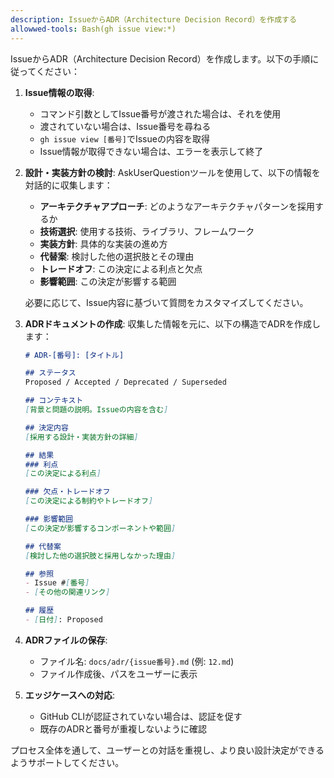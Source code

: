 ```yaml
---
description: IssueからADR（Architecture Decision Record）を作成する
allowwed-tools: Bash(gh issue view:*)
---
```


IssueからADR（Architecture Decision Record）を作成します。以下の手順に従ってください：

1. **Issue情報の取得**:
   - コマンド引数としてIssue番号が渡された場合は、それを使用
   - 渡されていない場合は、Issue番号を尋ねる
   - `gh issue view [番号]`でIssueの内容を取得
   - Issue情報が取得できない場合は、エラーを表示して終了

2. **設計・実装方針の検討**:
   AskUserQuestionツールを使用して、以下の情報を対話的に収集します：

   - **アーキテクチャアプローチ**: どのようなアーキテクチャパターンを採用するか
   - **技術選択**: 使用する技術、ライブラリ、フレームワーク
   - **実装方針**: 具体的な実装の進め方
   - **代替案**: 検討した他の選択肢とその理由
   - **トレードオフ**: この決定による利点と欠点
   - **影響範囲**: この決定が影響する範囲

   必要に応じて、Issue内容に基づいて質問をカスタマイズしてください。

3. **ADRドキュメントの作成**:
   収集した情報を元に、以下の構造でADRを作成します：

   ```markdown
   # ADR-[番号]: [タイトル]

   ## ステータス
   Proposed / Accepted / Deprecated / Superseded

   ## コンテキスト
   [背景と問題の説明。Issueの内容を含む]

   ## 決定内容
   [採用する設計・実装方針の詳細]

   ## 結果
   ### 利点
   [この決定による利点]

   ### 欠点・トレードオフ
   [この決定による制約やトレードオフ]

   ### 影響範囲
   [この決定が影響するコンポーネントや範囲]

   ## 代替案
   [検討した他の選択肢と採用しなかった理由]

   ## 参照
   - Issue #[番号]
   - [その他の関連リンク]

   ## 履歴
   - [日付]: Proposed
   ```

4. **ADRファイルの保存**:
   - ファイル名: `docs/adr/{issue番号}.md` (例: `12.md`)
   - ファイル作成後、パスをユーザーに表示

5. **エッジケースへの対応**:
   - GitHub CLIが認証されていない場合は、認証を促す
   - 既存のADRと番号が重複しないように確認

プロセス全体を通して、ユーザーとの対話を重視し、より良い設計決定ができるようサポートしてください。

